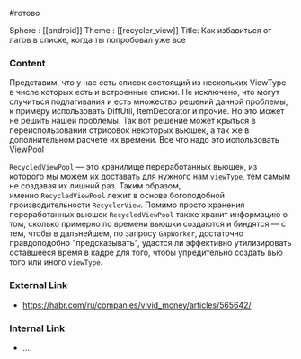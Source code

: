#готово 

Sphere : [[android]]
Theme : [[recycler_view]]
Title: Как избавиться от лагов в списке, когда ты попробовал уже все

### Content

Представим, что у нас есть список состоящий из нескольких ViewType в числе которых есть и встроенные списки. Не исключено, что могут случиться подлагивания и есть множество решений данной проблемы, к примеру использовать DiffUtil, ItemDecorator и прочие. Но это может не решить нашей проблемы. Так вот решение может крыться в переиспользовании отрисовок некоторых вьюшек, а так же в дополнительном расчете их времени. Все что надо это использовать ViewPool

`RecycledViewPool` — это хранилище переработанных вьюшек, из которого мы можем их доставать для нужного нам `viewType`, тем самым не создавая их лишний раз. Таким образом, именно `RecycledViewPool` лежит в основе богоподобной производительности `RecyclerView`. Помимо просто хранения переработанных вьюшек `RecycledViewPool` также хранит информацию о том, сколько примерно по времени вьюшки создаются и биндятся — с тем, чтобы в дальнейшем, по запросу `GapWorker`, достаточно правдоподобно "предсказывать", удастся ли эффективно утилизировать оставшееся время в кадре для того, чтобы упредительно создать вью того или иного `viewType`.

### External Link

- https://habr.com/ru/companies/vivid_money/articles/565642/

### Internal Link

- ....